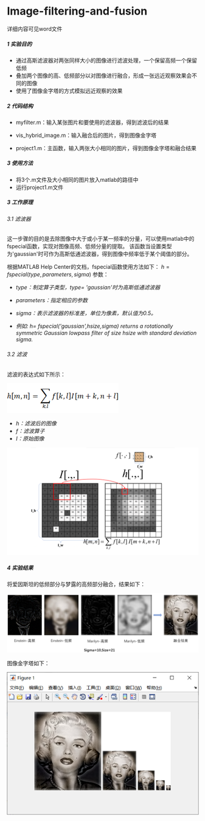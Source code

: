 # Image-filtering-and-fusion

详细内容可见word文件

##### 1 实验目的

- 通过高斯滤波器对两张同样大小的图像进行滤波处理，一个保留高频一个保留低频
- 叠加两个图像的高、低频部分以对图像进行融合，形成一张远近观察效果会不同的图像
- 使用了图像金字塔的方式模拟远近观察的效果

##### 2 代码结构

- myfilter.m：输入某张图片和要使用的滤波器，得到滤波后的结果

- vis_hybrid_image.m：输入融合后的图片，得到图像金字塔

- project1.m：主函数，输入两张大小相同的图片，得到图像金字塔和融合结果

##### 3 使用方法

- 将3个.m文件及大小相同的图片放入matlab的路径中
- 运行project1.m文件

##### 3 工作原理

###### 3.1 滤波器

这一步骤的目的是去除图像中大于或小于某一频率的分量，可以使用matlab中的fspecial函数，实现对图像高频、低频分量的提取。
该函数当设置类型为'gaussian'时可作为高斯低通滤波器，得到图像中频率低于某个阈值的部分。

根据MATLAB Help Center的文档，fspecial函数使用方法如下：
$h = fspecial(type,parameters,sigma)$
参数：
- *type：制定算子类型，type= 'gaussian'时为高斯低通滤波器*

- *parameters：指定相应的参数*

- *sigma：表示滤波器的标准差，单位为像素，默认值为0.5。*

  

- *例如: h= fspecial('gaussian',hsize,sigma) returns a rotationally symmetric Gaussian lowpass filter of size hsize with standard deviation sigma.* 



###### 3.2 滤波

滤波的表达式如下所示：

![image](https://github.com/cheerryy/Image-filtering-and-fusion/blob/main/ImagesForREADME/2.png)

- *h：滤波后的图像*
- *f：滤波算子*
- *I：原始图像*

![image](https://github.com/cheerryy/Image-filtering-and-fusion/blob/main/ImagesForREADME/11.png)

##### 4 实验结果

将爱因斯坦的低频部分与梦露的高频部分融合，结果如下：

![image](https://github.com/cheerryy/Image-filtering-and-fusion/blob/main/ImagesForREADME/33.png)

图像金字塔如下：

![image](https://github.com/cheerryy/Image-filtering-and-fusion/blob/main/ImagesForREADME/44.png)

